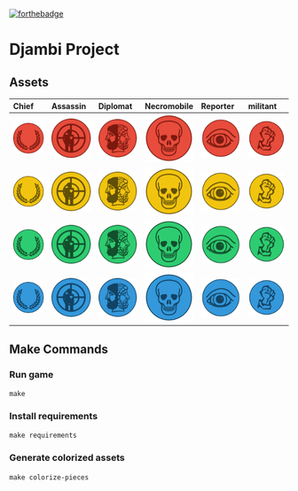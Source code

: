 [![forthebadge](https://forthebadge.com/images/badges/made-with-python.svg)](https://forthebadge.com)
# Djambi Project

## Assets

| Chief                                     | Assassin | Diplomat | Necromobile| Reporter                                     | militant | 
|:------------------------------------------|:---------|:---------|:------------|:---------|:---------------------------------------------|
| <img src="./assets/pieces/red/chief.svg"> | <img src="./assets/pieces/red/assassin.svg">|<img src="./assets/pieces/red/diplomat.svg">| <img src="./assets/pieces/red/necromobile.svg">| <img src="./assets/pieces/red/reporter.svg">|  <img src="./assets/pieces/red/militant.svg">         | 
| <img src="./assets/pieces/yellow/chief.svg"> | <img src="./assets/pieces/yellow/assassin.svg">|<img src="./assets/pieces/yellow/diplomat.svg">| <img src="./assets/pieces/yellow/necromobile.svg">| <img src="./assets/pieces/yellow/reporter.svg">|  <img src="./assets/pieces/yellow/militant.svg">         | 
| <img src="./assets/pieces/green/chief.svg"> | <img src="./assets/pieces/green/assassin.svg">|<img src="./assets/pieces/green/diplomat.svg">| <img src="./assets/pieces/green/necromobile.svg">| <img src="./assets/pieces/green/reporter.svg">|  <img src="./assets/pieces/green/militant.svg">         | 
| <img src="./assets/pieces/blue/chief.svg"> | <img src="./assets/pieces/blue/assassin.svg">|<img src="./assets/pieces/blue/diplomat.svg">| <img src="./assets/pieces/blue/necromobile.svg">| <img src="./assets/pieces/blue/reporter.svg">|  <img src="./assets/pieces/blue/militant.svg">         | 



## Make Commands

### Run game

```shell
make
```

### Install requirements 

```shell
make requirements
```

### Generate colorized assets 

```shell
make colorize-pieces 
```
